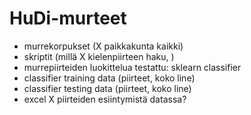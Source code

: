# HuDi-murteet

- murrekorpukset (X paikkakunta kaikki)
- skriptit (millä X kielenpiirteen haku, )
- murrepiirteiden luokittelua testattu: sklearn classifier
- classifier training data (piirteet, koko line)
- classifier testing data  (piirteet, koko line)
- excel X piirteiden esiintymistä datassa?
